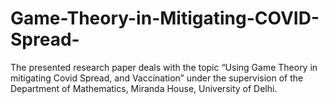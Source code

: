 # Game-Theory-in-Mitigating-COVID-Spread-
The presented research paper deals with the topic “Using Game Theory in mitigating Covid Spread, and Vaccination” under the supervision of the Department of Mathematics, Miranda House, University of Delhi.
